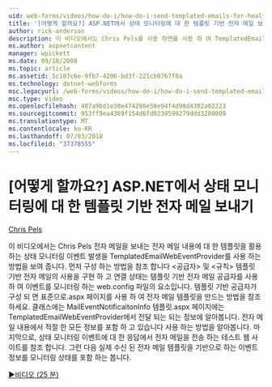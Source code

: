 ```yaml
---
uid: web-forms/videos/how-do-i/how-do-i-send-templated-emails-for-health-monitoring-events-in-aspnet
title: '[어떻게 할까요?] ASP.NET에서 상태 모니터링에 대 한 템플릿 기반 전자 메일 보내기 | Microsoft Docs'
author: rick-anderson
description: 이 비디오에서는 Chris Pels를 사용 하면를 사용 하 여 TemplatedEmailWebEventProvider 보내는 상태 모니터링 이벤트는 발생 하는 전자 메일 t에 대 한 템플릿을 활용 방법을 하는 중...
ms.author: aspnetcontent
manager: wpickett
ms.date: 09/18/2008
ms.topic: article
ms.assetid: 5c107c6e-9fb7-4206-bd3f-221cb0767f8a
ms.technology: dotnet-webforms
msc.legacyurl: /web-forms/videos/how-do-i/how-do-i-send-templated-emails-for-health-monitoring-events-in-aspnet
msc.type: video
ms.openlocfilehash: 407a9bd1e38e474286e58e94f4d98d4302a02223
ms.sourcegitcommit: 953ff9ea4369f154d6fd0239599279ddd3280009
ms.translationtype: MT
ms.contentlocale: ko-KR
ms.lasthandoff: 07/03/2018
ms.locfileid: "37378555"
---
```

<a name="how-do-i-send-templated-emails-for-health-monitoring-events-in-aspnet"></a>[어떻게 할까요?] ASP.NET에서 상태 모니터링에 대 한 템플릿 기반 전자 메일 보내기
====================
[Chris Pels](https://twitter.com/chrispels)

이 비디오에서는 Chris Pels 전자 메일을 보내는 전자 메일 내용에 대 한 템플릿을 활용 하는 상태 모니터링 이벤트 발생을 TemplatedEmailWebEventProvider를 사용 하는 방법을 보여 줍니다. 먼저 구성 하는 방법을 참조 합니다 &lt;공급자&gt; 및 &lt;규칙&gt; 템플릿 기반 전자 메일의 사용을 구현 하 고 연결 상태는 템플릿 기반 전자 메일 공급자를 사용 하 여 이벤트를 모니터링 하는 web.config 파일의 요소입니다. 템플릿 기반 공급자가 구성 되 면 표준으로.aspx 페이지를 사용 하 여 전자 메일 템플릿을 만드는 방법을 참조 하세요. 클래스에는 MailEventNotificaitonInfo 템플릿.aspx 페이지에는 TemplatedEmailWebEventProvider에서 전달 되는 되는 정보에 알아봅니다. 전자 메일 내용에서 적절 한 모든 정보를 포함 하 고 있습니다 사용 하는 방법을 알아봅니다. 마지막으로, 상태 모니터링 이벤트에 대 한 응답에서 전자 메일을 전송 하는 테스트 웹 사이트를 참조 합니다. 그런 다음 실제 수신 된 전자 메일 템플릿을 기반으로 하는 이벤트 정보를 모니터링 상태를 포함 하는 봅니다.

[&#9654;비디오 (25 분)](https://channel9.msdn.com/Blogs/ASP-NET-Site-Videos/how-do-i-send-templated-emails-for-health-monitoring-events-in-aspnet)
